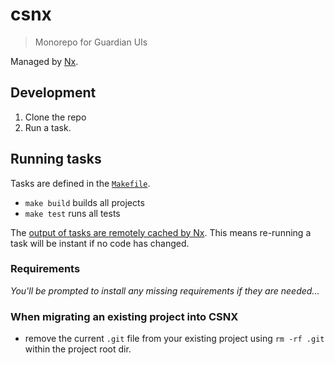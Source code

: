 # csnx

> Monorepo for Guardian UIs

Managed by [Nx](https://nx.dev/).

## Development

1. Clone the repo
1. Run a task.

## Running tasks

Tasks are defined in the [`Makefile`](./Makefile).

- `make build` builds all projects
- `make test` runs all tests

The [output of tasks are remotely cached by Nx](https://nx.dev/using-nx/mental-model#computation-hashing-and-caching). This means re-running a task will be instant if no code has changed.

### Requirements

_You'll be prompted to install any missing requirements if they are needed..._

### When migrating an existing project into CSNX

- remove the current `.git` file from your existing project using `rm -rf .git` within the project root dir.
